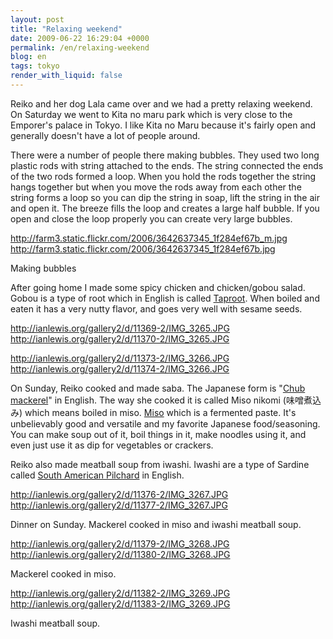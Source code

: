 ```yaml
---
layout: post
title: "Relaxing weekend"
date: 2009-06-22 16:29:04 +0000
permalink: /en/relaxing-weekend
blog: en
tags: tokyo
render_with_liquid: false
---
```


Reiko and her dog Lala came over and we had a pretty relaxing weekend.
On Saturday we went to Kita no maru park which is very close to the
Emporer's palace in Tokyo. I like Kita no Maru because it's fairly open
and generally doesn't have a lot of people around.

There were a number of people there making bubbles. They used two long
plastic rods with string attached to the ends. The string connected the
ends of the two rods formed a loop. When you hold the rods together the
string hangs together but when you move the rods away from each other
the string forms a loop so you can dip the string in soap, lift the
string in the air and open it. The breeze fills the loop and creates a
large half bubble. If you open and close the loop properly you can
create very large bubbles.

<div class="lightbox">

<http://farm3.static.flickr.com/2006/3642637345_1f284ef67b_m.jpg>
<http://farm3.static.flickr.com/2006/3642637345_1f284ef67b.jpg>

Making bubbles

</div>

After going home I made some spicy chicken and chicken/gobou salad.
Gobou is a type of root which in English is called
[Taproot](http://en.wikipedia.org/wiki/Taproot). When boiled and eaten
it has a very nutty flavor, and goes very well with sesame seeds.

<div class="lightbox">

<http://ianlewis.org/gallery2/d/11369-2/IMG_3265.JPG>
<http://ianlewis.org/gallery2/d/11370-2/IMG_3265.JPG>

</div>

<div class="lightbox">

<http://ianlewis.org/gallery2/d/11373-2/IMG_3266.JPG>
<http://ianlewis.org/gallery2/d/11374-2/IMG_3266.JPG>

</div>

On Sunday, Reiko cooked and made saba. The Japanese form is "[Chub
mackerel](http://en.wikipedia.org/wiki/Chub_mackerel)" in English. The
way she cooked it is called Miso nikomi (味噌煮込み) which means boiled in
miso. [Miso](http://en.wikipedia.org/wiki/Miso) which is a fermented
paste. It's unbelievably good and versatile and my favorite Japanese
food/seasoning. You can make soup out of it, boil things in it, make
noodles using it, and even just use it as dip for vegetables or
crackers.

Reiko also made meatball soup from iwashi. Iwashi are a type of Sardine
called [South American
Pilchard](http://en.wikipedia.org/wiki/Sardinops_sagax) in English.

<div class="lightbox">

<http://ianlewis.org/gallery2/d/11376-2/IMG_3267.JPG>
<http://ianlewis.org/gallery2/d/11377-2/IMG_3267.JPG>

Dinner on Sunday. Mackerel cooked in miso and iwashi meatball soup.

</div>

<div class="lightbox">

<http://ianlewis.org/gallery2/d/11379-2/IMG_3268.JPG>
<http://ianlewis.org/gallery2/d/11380-2/IMG_3268.JPG>

Mackerel cooked in miso.

</div>

<div class="lightbox">

<http://ianlewis.org/gallery2/d/11382-2/IMG_3269.JPG>
<http://ianlewis.org/gallery2/d/11383-2/IMG_3269.JPG>

Iwashi meatball soup.

</div>
